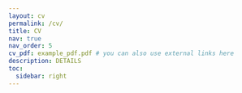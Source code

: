 ```yaml
---
layout: cv
permalink: /cv/
title: CV
nav: true
nav_order: 5
cv_pdf: example_pdf.pdf # you can also use external links here
description: DETAILS
toc:
  sidebar: right
---
```

